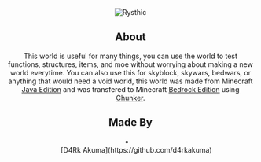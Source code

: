 <div align="center">
  <img src="https://images-ext-2.discordapp.net/external/jiWPae9D-udqDHT06fuGRy7oHYRsVVJeQyzaNCEMd8k/%3Fs%3D280%26v%3D4/https/avatars.githubusercontent.com/u/99773744" alt="Rysthic">
  
## About

  This world is useful for many things, you can use the world to test functions, structures, items, and moe without worrying about making a new world everytime. You can also use this for skyblock, skywars, bedwars, or anything that would need a void world, this world was made from Minecraft [Java Edition](https://minecraft.fandom.com/wiki/Java_Edition) and was transfered to Minecraft [Bedrock Edition](https://minecraft.fandom.com/wiki/Bedrock_Edition) using [Chunker](https://chunker.app/).<br>
  
  ## Made By
  <p align="left">
  <li>
    <ul>[D4Rk Akuma](https://github.com/d4rkakuma)</ul>
  </li>
  </p>
